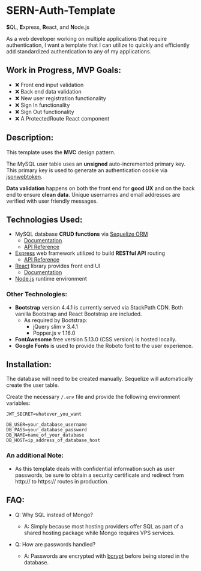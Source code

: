 # SERN-Auth-Template

**S**QL, **E**xpress, **R**eact, and **N**ode.js

As a web developer working on multiple applications that require authentication, I want a template that I can utilize to quickly and efficiently add standardized authentication to any of my applications.

## Work in Progress, MVP Goals:

* ❌ Front end input validation
* ❌ Back end data validation
* ❌ New user registration functionality
* ❌ Sign In functionality
* ❌ Sign Out functionality
* ❌ A ProtectedRoute React component

## Description:

This template uses the **MVC** design pattern.

The MySQL user table uses an **unsigned** auto-incremented primary key. This primary key is used to generate an authentication cookie via [jsonwebtoken](https://www.npmjs.com/package/jsonwebtoken).

**Data validation** happens on both the front end for **good UX** and on the back end to ensure **clean data**. Unique usernames and email addresses are verified with user friendly messages.

## Technologies Used:

* MySQL database **CRUD functions** via [Sequelize ORM](https://sequelize.org/)
    * [Documentation](https://sequelize.org/v5/)
    * [API Reference](https://sequelize.org/v5/identifiers.html)
* [Express](https://expressjs.com/) web framework utilized to build **RESTful API** routing
    * [API Reference](https://expressjs.com/en/api.html)
* [React](https://reactjs.org/) library provides front end UI
    * [Documentation](https://reactjs.org/docs/getting-started.html)
* [Node.js](https://nodejs.org/en/) runtime environment

### Other Technologies:

* **Bootstrap** version 4.4.1 is currently served via StackPath CDN. Both vanilla Bootstrap and React Bootstrap are included.
    * As required by Bootstrap:
        * jQuery slim v 3.4.1
        * Popper.js v 1.16.0
* **FontAwesome** free version 5.13.0 (CSS version) is hosted locally.
* **Google Fonts** is used to provide the Roboto font to the user experience.

## Installation:

The database will need to be created manually. Sequelize will automatically create the user table.

Create the necessary `/.env` file and provide the following environment variables:

```
JWT_SECRET=whatever_you_want

DB_USER=your_database_username
DB_PASS=your_database_password
DB_NAME=name_of_your_database
DB_HOST=ip_address_of_database_host
```

### An additional Note:

* As this template deals with confidential information such as user passwords, be sure to obtain a security certificate and redirect from http:// to https:// routes in production.

## FAQ:

* Q: Why SQL instead of Mongo?

    * A: Simply because most hosting providers offer SQL as part of a shared hosting package while Mongo requires VPS services.

* Q: How are passwords handled?

    * A: Passwords are encrypted with [bcrypt](https://www.npmjs.com/package/bcrypt) before being stored in the database.
